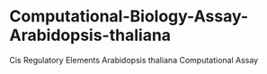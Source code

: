 # Computational-Biology-Assay-Arabidopsis-thaliana
Cis Regulatory Elements Arabidopsis thaliana Computational Assay
